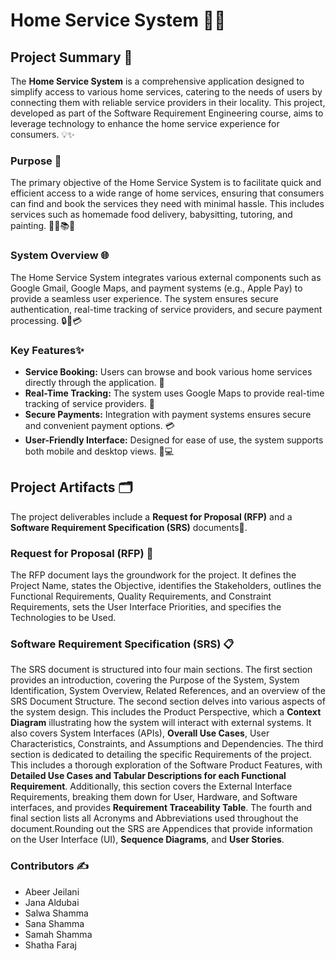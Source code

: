 
# Home Service System 🚀🏡

## Project Summary 📄

The **Home Service System** is a comprehensive application designed to simplify access to various home services, catering to the needs of users by connecting them with reliable service providers in their locality. This project, developed as part of the Software Requirement Engineering course, aims to leverage technology to enhance the home service experience for consumers. 💡✨

### Purpose 🎯

The primary objective of the Home Service System is to facilitate quick and efficient access to a wide range of home services, ensuring that consumers can find and book the services they need with minimal hassle. This includes services such as homemade food delivery, babysitting, tutoring, and painting. 🍲👶📚🎨

### System Overview 🌐

The Home Service System integrates various external components such as Google Gmail, Google Maps, and payment systems (e.g., Apple Pay) to provide a seamless user experience. The system ensures secure authentication, real-time tracking of service providers, and secure payment processing. 🔒📍💳

### Key Features✨

- **Service Booking:** Users can browse and book various home services directly through the application. 📅
- **Real-Time Tracking:** The system uses Google Maps to provide real-time tracking of service providers. 🚗
- **Secure Payments:** Integration with payment systems ensures secure and convenient payment options. 💳
- **User-Friendly Interface:** Designed for ease of use, the system supports both mobile and desktop views. 📱💻


## Project Artifacts 🗂️

The project deliverables include a **Request for Proposal (RFP)** and a **Software Requirement Specification (SRS)** documents📄.

### Request for Proposal (RFP) 🤝

The RFP document lays the groundwork for the project. It defines the Project Name, states the Objective, identifies the Stakeholders, outlines the Functional Requirements, Quality Requirements, and Constraint Requirements, sets the User Interface Priorities, and specifies the Technologies to be Used.

### Software Requirement Specification (SRS) 📋

The SRS document is structured into four main sections. The first section provides an introduction, covering the Purpose of the System, System Identification, System Overview, Related References, and an overview of the SRS Document Structure. The second section delves into various aspects of the system design. This includes the Product Perspective, which a **Context Diagram** illustrating how the system will interact with external systems. It also covers System Interfaces (APIs), **Overall Use Cases**, User Characteristics, Constraints, and Assumptions and Dependencies. The third section is dedicated to detailing the specific Requirements of the project. This includes a thorough exploration of the Software Product Features, with **Detailed Use Cases and Tabular Descriptions for each Functional Requirement**. Additionally, this section covers the External Interface Requirements, breaking them down for User, Hardware, and Software interfaces, and provides **Requirement Traceability Table**. The fourth and final section lists all Acronyms and Abbreviations used throughout the document.Rounding out the SRS are Appendices that provide information on the User Interface (UI), **Sequence Diagrams**, and **User Stories**.

### Contributors ✍️

- Abeer Jeilani
- Jana Aldubai
- Salwa Shamma
- Sana Shamma
- Samah Shamma
- Shatha Faraj

